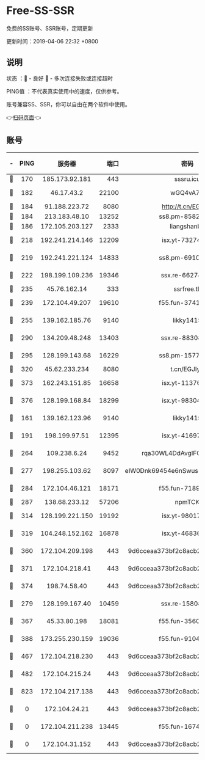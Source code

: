 # Free-SS-SSR

免费的SS账号、SSR账号，定期更新

更新时间：2019-04-06 22:32 +0800

## 说明

状态     ：🙂 - 良好 🙁 - 多次连接失败或连接超时

PING值   ：不代表真实使用中的速度，仅供参考。

账号兼容SS、SSR，你可以自由在两个软件中使用。

👉[扫码页面](https://liesauer.github.io/Free-SS-SSR/)👈

## 账号

|-|PING|服务器|端口|密码|加密方式|区域|
|:----:|:----:|:-----:|-----:|:----:|:----:|:----:|
|🙂|170|185.173.92.181|443|sssru.icu|rc4-md5|RU|
|🙂|182|46.17.43.2|22100|wGQ4vA7D|aes-256-gcm|RU|
|🙂|184|91.188.223.72|8080|http://t.cn/EGJIyrl|rc4-md5|RU|
|🙂|184|213.183.48.10|13252|ss8.pm-85820863|rc4-md5|RU|
|🙂|186|172.105.203.127|2333|liangshanbo|chacha20|JP|
|🙂|218|192.241.214.146|12209|isx.yt-73274152|aes-256-cfb|US|
|🙂|219|192.241.221.124|14833|ss8.pm-69109154|aes-256-cfb|US|
|🙂|222|198.199.109.236|19346|ssx.re-66274137|aes-256-cfb|US|
|🙂|235|45.76.162.14|333|ssrfree.tk|rc4|SG|
|🙂|239|172.104.49.207|19610|f55.fun-37419805|aes-256-cfb|SG|
|🙂|255|139.162.185.76|9140|likky1415|aes-256-cfb|DE|
|🙂|290|134.209.48.248|13403|ssx.re-88308510|aes-256-cfb|US|
|🙂|295|128.199.143.68|16229|ss8.pm-15775496|aes-256-cfb|SG|
|🙂|320|45.62.233.234|8080|t.cn/EGJIyrl|rc4-md5|CA|
|🙂|373|162.243.151.85|16658|isx.yt-11376029|aes-256-cfb|US|
|🙂|376|128.199.168.84|18299|isx.yt-98304416|aes-256-cfb|SG|
|🙂|161|139.162.123.96|9140|likky1415|aes-256-cfb|JP|
|🙂|191|198.199.97.51|12395|isx.yt-41697089|aes-256-cfb|US|
|🙂|264|109.238.6.24|9452|rqa30WL4DdAvgIFG6Fs3znzTa|aes-256-cfb|FR|
|🙂|277|198.255.103.62|8097|eIW0Dnk69454e6nSwuspv9DmS201tQ0D|aes-256-cfb|US|
|🙂|284|172.104.46.121|18171|f55.fun-71890851|aes-256-cfb|SG|
|🙂|287|138.68.233.12|57206|npmTCK|rc4-md5|US|
|🙂|314|128.199.221.150|19192|isx.yt-98017848|aes-256-cfb|SG|
|🙂|319|104.248.152.162|16878|isx.yt-46836343|aes-256-cfb|SG|
|🙂|360|172.104.209.198|443|9d6cceaa373bf2c8acb22e60b6a58be6|aes-256-cfb|US|
|🙂|371|172.104.218.41|443|9d6cceaa373bf2c8acb22e60b6a58be6|aes-256-cfb|US|
|🙂|374|198.74.58.40|443|9d6cceaa373bf2c8acb22e60b6a58be6|aes-256-cfb|US|
|🙁|279|128.199.167.40|10459|ssx.re-15808413|aes-256-cfb|SG|
|🙁|367|45.33.80.198|18081|f55.fun-35602530|aes-256-cfb|US|
|🙁|388|173.255.230.159|19036|f55.fun-91049822|aes-256-cfb|US|
|🙁|467|172.104.218.230|443|9d6cceaa373bf2c8acb22e60b6a58be6|aes-256-cfb|US|
|🙁|482|172.104.215.24|443|9d6cceaa373bf2c8acb22e60b6a58be6|aes-256-cfb|US|
|🙁|823|172.104.217.138|443|9d6cceaa373bf2c8acb22e60b6a58be6|aes-256-cfb|US|
|🙁|0|172.104.24.21|443|9d6cceaa373bf2c8acb22e60b6a58be6|aes-256-cfb|US|
|🙁|0|172.104.211.238|13445|f55.fun-16745538|aes-256-cfb|US|
|🙁|0|172.104.31.152|443|9d6cceaa373bf2c8acb22e60b6a58be6|aes-256-cfb|US|
